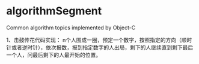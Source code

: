 # algorithmSegment
Common algorithm topics implemented by Object-C

1、击鼓传花代码实现：
  n个人围成一圈，预定一个数字，按照指定的方向（顺时针或者逆时针），依次报数，报到指定数字的人出局，剩下的人继续直到剩下最后一个人，问最后剩下的人最开始的位置。
